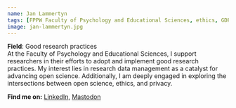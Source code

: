 ```yaml
---
name: Jan Lammertyn
tags: [FPPW Faculty of Psychology and Educational Sciences, ethics, GDPR]
image: jan-lammertyn.jpg
---
```


**Field**: Good research practices  
At the Faculty of Psychology and Educational Sciences, I support researchers in their efforts to adopt and implement good research practices. My interest lies in research data management as a catalyst for advancing open science. Additionally, I am deeply engaged in exploring the intersections between open science, ethics, and privacy.  

**Find me on:** [LinkedIn](https://www.linkedin.com/in/janlammertyn/), [Mastodon](https://fosstodon.org/@JanL)